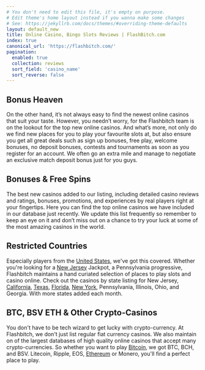 ```yaml
---
# You don't need to edit this file, it's empty on purpose.
# Edit theme's home layout instead if you wanna make some changes
# See: https://jekyllrb.com/docs/themes/#overriding-theme-defaults
layout: default_new
title: Online Casino, Bingo Slots Reviews | FlashBitch.com
index: true
canonical_url: 'https://flashbitch.com/'
pagination: 
  enabled: true
  collection: reviews
  sort_field: 'casino_name'
  sort_reverse: false
---
```


## Bonus Heaven

On the other hand, it’s not always easy to find the newest online casinos that suit your taste. However, you needn’t worry, for the Flashbitch team is on the lookout for the top new online casinos. And what’s more, not only do we find new places for you to play your favourite slots at, but also ensure you get all great deals such as sign up bonuses, free play, welcome bonuses, no deposit bonuses, contests and tournaments as soon as you register for an account. We often go an extra mile and manage to negotiate an exclusive match deposit bonus just for you guys.

## Bonuses & Free Spins

The best new casinos added to our listing, including detailed casino reviews and ratings, bonuses, promotions, and experiences by real players right at your fingertips. Here you can find the top online casinos we have included in our database just recently. We update this list frequently so remember to keep an eye on it and don’t miss out on a chance to try your luck at some of the most amazing casinos in the world.

## Restricted Countries 

Especially players from the [United States](/casinos/usa/), we've got this covered. Whether you're looking for a [New Jersey](/casinos/new_jersey/) Jackpot, a Pennsylvania progressive, Flashbitch maintains a hand curiated selection of places to play slots and casino online.  Check out the casinos by state listing for New Jersey, [California](/casinos/california/), [Texas](/casinos/texas/), [Florida](/casinos/florida/), [New York](/casinos/new_york/), Pennsylvania, Illinois, Ohio, and Georgia. With more states added each month. 


## BTC, BSV ETH & Other Crypto-Casinos 

You don't have to be tech wizard to get lucky with crypto-currency. At Flashbitch, we don't just list regular fiat currency casinos. We also maintain on of the largest databases of high quality online casinos that accept many crypto-currencies. So whether you want to play [Bitcoin](/casinos/bitcoin/), we got BTC, BCH, and BSV.  Litecoin, Ripple, EOS, [Ethereum](/casinos/bitcoin/) or Monero, you'll find a perfect place to play.
